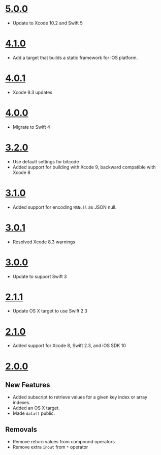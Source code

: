 # [5.0.0](https://github.com/Electrode-iOS/ELCodable/releases/tag/v5.0.0)

- Update to Xcode 10.2 and Swift 5

# [4.1.0](https://github.com/Electrode-iOS/ELCodable/releases/tag/v4.1.0)

- Add a target that builds a static framework for iOS platform.

# [4.0.1](https://github.com/Electrode-iOS/ELCodable/releases/tag/v4.0.1)

- Xcode 9.3 updates

# [4.0.0](https://github.com/Electrode-iOS/ELCodable/releases/tag/v4.0.0)

- Migrate to Swift 4

# [3.2.0](https://github.com/Electrode-iOS/ELCodable/releases/tag/v3.2.0)

- Use default settings for bitcode
- Added support for building with Xcode 9, backward compatible with Xcode 8


# [3.1.0](https://github.com/Electrode-iOS/ELCodable/releases/tag/v3.1.0)

-  Added support for encoding `NSNull` as JSON null.

# [3.0.1](https://github.com/Electrode-iOS/ELCodable/releases/tag/v3.0.1)

- Resolved Xcode 8.3 warnings

# [3.0.0](https://github.com/Electrode-iOS/ELCodable/releases/tag/v3.0.0)

- Update to support Swift 3

# [2.1.1](https://github.com/Electrode-iOS/ELCodable/releases/tag/v2.1.1)

- Update OS X target to use Swift 2.3

# [2.1.0](https://github.com/Electrode-iOS/ELCodable/releases/tag/v2.1.0)

- Added support for Xcode 8, Swift 2.3, and iOS SDK 10

# [2.0.0](https://github.com/Electrode-iOS/ELCodable/releases/tag/v2.0.0)

## New Features

- Added subscript to retrieve values for a given key index or array indexes.
- Added an OS X target.
- Made `data()` public.

## Removals

- Remove return values from compound operators
- Remove extra `inout` from `*` operator
